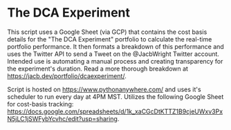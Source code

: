 # The DCA Experiment

This script uses a Google Sheet (via GCP) that contains the cost basis details for the "The DCA Experiment" portfolio to calculate the real-time portfolio performance. It then formats a breakdown of this performance and uses the Twitter API to send a Tweet on the @JacbWright Twitter account. Intended use is automating a manual process and creating transparency for the experiment's duration. Read a more thorough breakdown at https://jacb.dev/portfolio/dcaexperiment/.

Script is hosted on https://www.pythonanywhere.com/ and uses it's scheduler to run every day at 4PM MST. Utilizes the following Google Sheet for cost-basis tracking: https://docs.google.com/spreadsheets/d/1k_xaCGcDtKTTZ1B9cjeUWxv3PxN5jLC1jSWFybYcvhc/edit?usp=sharing.
